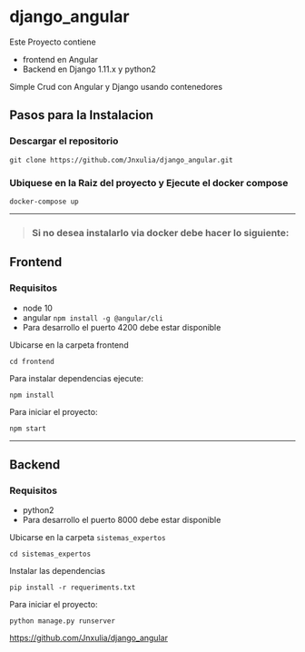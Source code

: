 # django_angular

Este Proyecto contiene
- frontend en Angular
- Backend en Django 1.11.x y python2

Simple Crud con Angular y Django usando contenedores

## Pasos para la Instalacion
  ### Descargar el repositorio
  
  ````
 git clone https://github.com/Jnxulia/django_angular.git
  ````

### Ubiquese en la Raiz del proyecto y Ejecute el docker compose 
````
docker-compose up
````
<hr/>

> ### Si no desea instalarlo via docker debe hacer lo siguiente:


##  Frontend
### Requisitos


- node 10
- angular  `npm install -g @angular/cli`
- Para desarrollo el puerto 4200 debe estar disponible

Ubicarse en la carpeta frontend
````
cd frontend
````


Para instalar dependencias ejecute:
````
npm install
```` 
Para iniciar el proyecto:
````
npm start
````
<hr/>

## Backend
### Requisitos
- python2
- Para desarrollo el puerto 8000 debe estar disponible

Ubicarse en la carpeta `sistemas_expertos`
````
cd sistemas_expertos
````
Instalar las dependencias
````
pip install -r requeriments.txt
````
Para iniciar el proyecto:
````
python manage.py runserver
````
https://github.com/Jnxulia/django_angular
